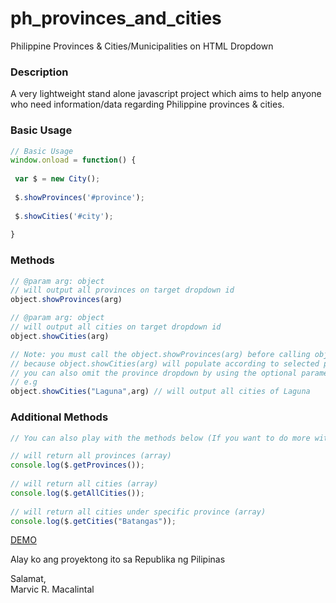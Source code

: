 # ph_provinces_and_cities
Philippine Provinces &amp; Cities/Municipalities on HTML Dropdown

### Description
A very lightweight stand alone javascript project which aims to help anyone who need information/data regarding Philippine provinces & cities. 

### Basic Usage
```javascript
// Basic Usage
window.onload = function() {
	
 var $ = new City();
 
 $.showProvinces('#province');
 
 $.showCities('#city');	
 
}
```
### Methods
```javascript
// @param arg: object
// will output all provinces on target dropdown id 
object.showProvinces(arg) 
```
```javascript
// @param arg: object
// will output all cities on target dropdown id 
object.showCities(arg) 

// Note: you must call the object.showProvinces(arg) before calling object.showCities(arg) 
// because object.showCities(arg) will populate according to selected province from province dropdown
// you can also omit the province dropdown by using the optional parameter of showCities 
// e.g 
object.showCities("Laguna",arg) // will output all cities of Laguna

```
### Additional Methods 
```javascript
// You can also play with the methods below (If you want to do more with given data)

// will return all provinces (array)
console.log($.getProvinces());
	
// will return all cities (array)
console.log($.getAllCities());
	
// will return all cities under specific province (array)
console.log($.getCities("Batangas"));	
```
[DEMO](https://www.marvicrm.com/scripts/ph_provinces_and_cities/demo.php)

Alay ko ang proyektong ito sa Republika ng Pilipinas

Salamat,<br>
Marvic R. Macalintal

